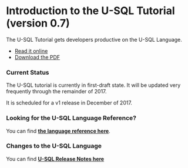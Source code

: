 # Introduction to the U-SQL Tutorial (version 0.7)

The U-SQL Tutorial gets developers productive on the U-SQL Language. 

* [Read it online](http://aka.ms/USQLTutorial)
* [Download the PDF](https://www.gitbook.com/download/pdf/book/saveenr/usql-tutorial)

### Current Status

The U-SQL tutorial is currently in first-draft state. It will be updated very frequently through the remainder of 2017. 

It is scheduled for a v1 release in December of 2017.

### Looking for the U-SQL Language Reference?

You can find [**the language reference here**](https://msdn.microsoft.com/en-us/library/azure/mt591959.aspx).

### Changes to the U-SQL Language

You can find [**U-SQL Release Notes here**](https://github.com/Azure/AzureDataLake/tree/master/docs/Release_Notes)
